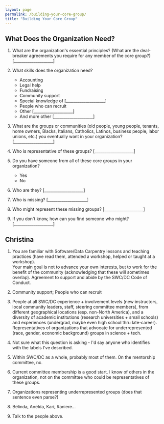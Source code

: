 ```yaml
---
layout: page
permalink: /building-your-core-group/
title: "Building Your Core Group"
---
```


## What Does the Organization Need?

1.  What are the organization's essential principles?
    (What are the deal-breaker agreements you require for any member of the core group?)
    [____________________]

2.  What skills does the organization need?
    *   Accounting
    *   Legal help
    *   Fundraising
    *   Community support
    *   Special knowledge of [____________________]
    *   People who can recruit
    *   Other [____________________]
    *   And more other [____________________]

3.  What are the groups or communities (old people, young people, tenants, home owners,
    Blacks, Italians, Catholics, Latinos, business people, labor unions, etc.) you
    eventually want in your organization? [____________________]

4.  Who is representative of these groups?
    [____________________]

5.  Do you have someone from all of these core groups in your organization?
    *   Yes
    *   No

6.  Who are they? [____________________]

7.  Who is missing? [____________________]

8.  Who might represent these missing groups? [____________________]

9.  If you don't know, how can you find someone who might?
    [____________________]

## Christina

1. You are familiar with Software/Data Carpentry lessons and teaching practices 
	(have read them, attended a workshop, helped or taught at a workshop).  
	Your main goal is not to advance your own interests, but to work for 
	the benefit of the community (acknowledging that these will sometimes overlap). 
	Agreement to support and abide by the SWC/DC Code of Conduct.  

2. Community support; People who can recruit

3. People at all SWC/DC experience + involvement levels (new instructors, local 
	community leaders, staff, steering committee members), from different geographical 
	locations (esp. non-North America), and a diversity of academic institutions (research 
	universities + small schools) 
	and experiences (undergrad, maybe even high school thru late-career).  Representatives 
	of organizations that advocate for underrepresented (race, gender, economic background) 
	groups in science + tech.  

4. Not sure what this question is asking - I'd say anyone who identifies with 
	the labels I've described.  

5. Within SWC/DC as a whole, probably most of them.  On the mentorship committee, no. 

6. Current committee membership is a good start.  I know of others in the organization, 
	not on the committee who could be representatives of these groups.  

7. Organizations representing underrepresented groups (does that sentence even parse?)

8. Belinda, Anelda, Kari, Raniere...

9. Talk to the people above. 